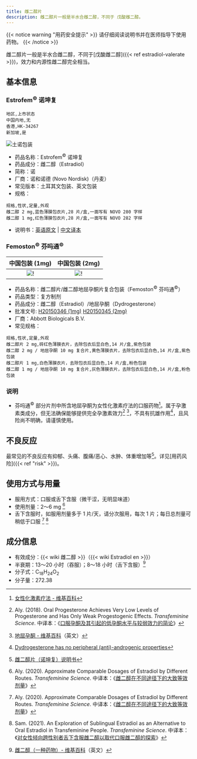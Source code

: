 ```yaml
---
title: 雌二醇片
description: 雌二醇片一般是半水合雌二醇，不同于 戊酸雌二醇。
---
```


{{< notice warning "用药安全提示" >}}
请仔细阅读说明书并在医师指导下使用药物。
{{< /notice >}}

雌二醇片一般是半水合雌二醇，不同于[戊酸雌二醇]({{< ref estradiol-valerate >}})，效力和内源性雌二醇完全相当。

## 基本信息

### Estrofem<sup>&copy;</sup> 诺坤复

```csv
地区,上市状态
中国内地,无
香港,HK-34267
新加坡,是
```

![土诺包装](/images/medicine/estradiol/estrofem.png)

- 药品名称：Estrofem<sup>&copy;</sup> 诺坤复
- 药品成分：雌二醇（Estradiol）
- 简称：诺
- 厂商：诺和诺德 (Novo Nordisk)（丹麦）
- 常见版本：土耳其文包装、英文包装
- 规格：

```csv
规格,性状,定量,外观
雌二醇 2 mg,蓝色薄膜包衣片,28 片/盒,一面写有 NOVO 280 字样
雌二醇 1 mg,红色薄膜包衣片,28 片/盒,一面写有 NOVO 282 字样
```

- 说明书：[英语原文](/documents/estrofem.pdf) | [中文译本](https://tfsci.mtf.wiki/misc/estrofem/)

### Femoston<sup>&copy;</sup> 芬吗通<sup>&copy;</sup>

|                  中国包装 (1mg)                   |                  中国包装 (2mg)                   |
| :-----------------------------------------------: | :-----------------------------------------------: |
| ![!](/images/medicine/estradiol/femoston-1mg.jpg) | ![!](/images/medicine/estradiol/femoston-2mg.jpg) |

- 药品名称：雌二醇片/雌二醇地屈孕酮片复合包装（Femoston<sup>&copy;</sup> 芬吗通<sup>&copy;</sup>）
- 药品类型：复方制剂
- 药品成分：雌二醇（Estradiol）/地屈孕酮（Dydrogesterone）
- 批准文号: [H20150346 (1mg)][H20150346] [H20150345 (2mg)][H20150345]
- 厂商：Abbott Biologicals B.V.
- 常见规格：

[H20150346]: https://www.nmpa.gov.cn/datasearch/search-info.html?nmpa=aWQ9ZjVlMjZhYjk2ZDAwMWU0NjY4YzdmZDY5ZDBjYTY5NDUmaXRlbUlkPWZmODA4MDgxODNjYWQ3NTAwMTg0MDg4NjY1NzExODAw
[H20150345]: https://www.nmpa.gov.cn/datasearch/search-info.html?nmpa=aWQ9ZTllOGU1MmFiMjFmZDdiMjJiMDVkNDU4YTA3YjIzYzImaXRlbUlkPWZmODA4MDgxODNjYWQ3NTAwMTg0MDg4NjY1NzExODAw

```csv
规格,性状,定量,外观
雌二醇片 2 mg,砖红色薄膜衣片，去除包衣后显白色,14 片/盒,紫色包装
雌二醇 2 mg / 地屈孕酮 10 mg 复合片,黄色薄膜衣片，去除包衣后显白色,14 片/盒,紫色包装
雌二醇片 1 mg,白色薄膜衣片，去除包衣后显白色,14 片/盒,粉色包装
雌二醇 1 mg / 地屈孕酮 10 mg 复合片,灰色薄膜衣片，去除包衣后显白色,14 片/盒,粉色包装
```

### 说明

- 芬吗通<sup>&copy;</sup> 部分片剂中所含地屈孕酮为女性化激素疗法的口服药物[^1]。属于孕激素类成分，但无法确保能够提供完全孕激素效力[^2] [^4]，不具有抗雄作用[^3]，且风险尚不明确，请谨慎使用。

## 不良反应

最常见的不良反应有抑郁、头痛、腹痛/恶心、水肿、体重增加等[^8]。详见[用药风险]({{< ref "risk" >}})。

## 使用方式与用量

- 服用方式：口服或舌下含服（微干涩，无明显味道）
- 使用剂量：2～6 mg [^5]
- 舌下含服时，如服用剂量多于 1 片/天，请分次服用，每次 1 片；每日总剂量可稍低于口服 [^5] [^7]

## 成分信息

- 有效成分：{{< wiki 雌二醇 >}}（{{< wiki Estradiol en >}}）
- 半衰期：13～20 小时（吞服）；8～18 小时（舌下含服）[^6]
- 分子式：C<sub>18</sub>H<sub>24</sub>O<sub>2</sub>
- 分子量：272.38

[^1]: [女性化激素疗法 - 维基百科](https://zh.wikipedia.org/wiki/%E5%A5%B3%E6%80%A7%E5%8C%96%E6%BF%80%E7%B4%A0%E7%96%97%E6%B3%95#%E8%8D%AF%E7%89%A9)
[^2]: Aly. (2018). Oral Progesterone Achieves Very Low Levels of Progesterone and Has Only Weak Progestogenic Effects. *Transfeminine Science*. 中译本：《[口服孕酮及其引起的低孕酮水平与较弱效力的简论](https://tfsci.mtf.wiki/articles/oral-p4-low-levels/#non-oral-forms-of-progesterone)》
[^3]: [Dydrogesterone has no peripheral (anti)-androgenic properties](https://pubmed.ncbi.nlm.nih.gov/2979782/)
[^4]: [地屈孕酮 - 维基百科](https://en.wikipedia.org/wiki/Dydrogesterone#Atypical_progestogenic_profile)（英文）
[^5]: Aly. (2020). Approximate Comparable Dosages of Estradiol by Different Routes. *Transfeminine Science*. 中译本：《[雌二醇在不同途径下的大致等效剂量](https://tfsci.mtf.wiki/articles/e2-equivalent-doses/)》
[^6]: [雌二醇（一种药物）- 维基百科](https://en.wikipedia.org/wiki/Estradiol_(medication))（英文）
[^7]: Sam. (2021). An Exploration of Sublingual Estradiol as an Alternative to Oral Estradiol in Transfeminine People. *Transfeminine Science*. 中译本：《[对女性倾向跨性别者舌下含服雌二醇以取代口服雌二醇的探索](https://tfsci.mtf.wiki/articles/sublingual-e2-transfem/)》
[^8]: [雌二醇片（诺坤复）说明书](https://tfsci.mtf.wiki/misc/estrofem/)
